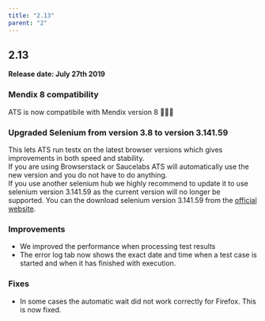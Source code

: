 ```yaml
---
title: "2.13"
parent: "2"
---
```


## 2.13

**Release date: July 27th 2019**

### Mendix 8 compatibility

ATS is now compatibile with Mendix version 8 🎉🎉🎉

### Upgraded Selenium from version 3.8 to version 3.141.59

This lets ATS run testx on the latest browser versions which gives improvements in both speed and stability.  
If you are using Browserstack or Saucelabs ATS will automatically use the new version and you do not have to do anything.  
If you use another selenium hub we highly recommend to update it to use selenium version 3.141.59 as the current version will no longer be supported. You can the download selenium version 3.141.59 from the [official website](https://www.seleniumhq.org/download/).


### Improvements

* We improved the performance when processing test results
* The error log tab now shows the exact date and time when a test case is started and when it has finished with execution.


### Fixes

* In some cases the automatic wait did not work correctly for Firefox. This is now fixed.

